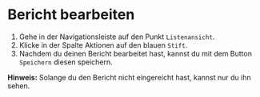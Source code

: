 # Bericht bearbeiten

1. Gehe in der Navigationsleiste auf den Punkt `Listenansicht`.
2. Klicke in der Spalte Aktionen auf den blauen `Stift`.
3. Nachdem du deinen Bericht bearbeitet hast, kannst du mit dem Button `Speichern` diesen speichern.

**Hinweis:** Solange du den Bericht nicht eingereicht hast, kannst nur du ihn sehen.